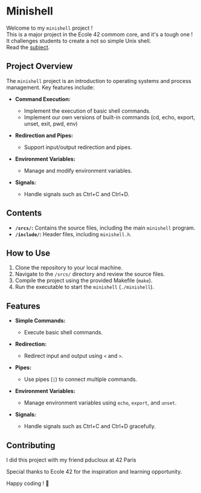 # Minishell

Welcome to my `minishell` project !  
This is a major project in the Ecole 42 commom core, and it's a tough one !  
It challenges students to create a not so simple Unix shell.  
Read the [subject](https://github.com/VirgileT/minishell-42/blob/main/SUBJECT_minishell.pdf).

## Project Overview

The `minishell` project is an introduction to operating systems and process management. Key features include:

- **Command Execution:**
  - Implement the execution of basic shell commands.
  - Implement our own versions of built-in commands (cd, echo, export, unset, exit, pwd, env)

- **Redirection and Pipes:**
  - Support input/output redirection and pipes.

- **Environment Variables:**
  - Manage and modify environment variables.

- **Signals:**
  - Handle signals such as Ctrl+C and Ctrl+D.

## Contents

- **`/srcs/`:** Contains the source files, including the main `minishell` program.
- **`/include/`:** Header files, including `minishell.h`.

## How to Use

1. Clone the repository to your local machine.
2. Navigate to the `/srcs/` directory and review the source files.
3. Compile the project using the provided Makefile (`make`).
4. Run the executable to start the `minishell` (`./minishell`).

## Features

- **Simple Commands:**
  - Execute basic shell commands.

- **Redirection:**
  - Redirect input and output using `<` and `>`.

- **Pipes:**
  - Use pipes (`|`) to connect multiple commands.

- **Environment Variables:**
  - Manage environment variables using `echo`, `export`, and `unset`.

- **Signals:**
  - Handle signals such as Ctrl+C and Ctrl+D gracefully.

## Contributing

I did this project with my friend pducloux at 42 Paris  



Special thanks to Ecole 42 for the inspiration and learning opportunity.

Happy coding ! 🚀

